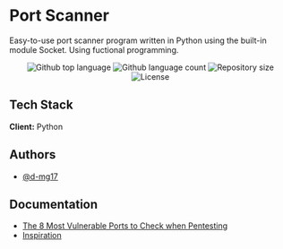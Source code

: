 
# Port Scanner
Easy-to-use port scanner program written in Python using the built-in module Socket. Using fuctional programming. 

<p align="center">
  <img alt="Github top language" src="https://img.shields.io/github/languages/top/d-mg17/Port-Scanner?color=56BEB8">

  <img alt="Github language count" src="https://img.shields.io/github/languages/count/d-mg17/Port-Scanner?color=56BEB8">

  <img alt="Repository size" src="https://img.shields.io/github/repo-size/d-mg17/Port-Scanner?color=56BEB8">

  <img alt="License" src="https://img.shields.io/github/license/d-mg17/Port-Scanner?color=56BEB8">

  <!-- <img alt="Github issues" src="https://img.shields.io/github/issues/{{YOUR_GITHUB_USERNAME}}/vanilla-weather-app?color=56BEB8" /> -->

  <!-- <img alt="Github forks" src="https://img.shields.io/github/forks/{{YOUR_GITHUB_USERNAME}}/vanilla-weather-app?color=56BEB8" /> -->

  <!-- <img alt="Github stars" src="https://img.shields.io/github/stars/{{YOUR_GITHUB_USERNAME}}/vanilla-weather-app?color=56BEB8" /> -->
</p>

## Tech Stack

**Client:** Python



## Authors

- [@d-mg17](https://www.github.com/d-mg17)


## Documentation

- [The 8 Most Vulnerable Ports to Check when Pentesting](https://www.makeuseof.com/vulnerable-ports-check-when-pentesting/)
- [Inspiration](https://www.pythonforbeginners.com/code-snippets-source-code/port-scanner-in-python)
